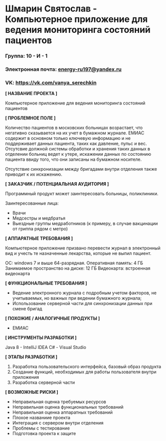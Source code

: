 # Шмарин Святослав - Компьютерное приложение для ведения мониторинга состояний пациентов

### Группа: 10 - И - 1
### Электронная почта: energy-ru197@yandex.ru
### VK: https://vk.com/vanya_serechkin


**[ НАЗВАНИЕ ПРОЕКТА ]**

Компьютерное приложение для ведения мониторинга состояний пациентов 

**[ ПРОБЛЕМНОЕ ПОЛЕ ]**

Количество пациентов в московских больницах возрастает, что негативно сказывается на их учет в бумажном журнале. ЕМИАС содержит в основном только ключевую информацию и не поддерживает данных пациента, таких как давление, пульс и вес. Отсутсвие должной системы обработки и хранения таких данных в отделении больниц ведет к утере, искажении данных по состоянию пациента ввиду того, что они записаны на бумажном носителе. 

Отсутствие синхронизации между бригадами внутри отделения также приводит к их искажению.


**[ ЗАКАЗЧИК / ПОТЕНЦИАЛЬНАЯ АУДИТОРИЯ ]**

Программный продукт может заинтересовать больницы, поликлиники.

Заинтересованные лица:
* Врачи
* Медсестры и медбратья
* Выездные группы медработников (к примеру, в случае вакцинации от гриппа рядом с метро)

**[ АППАРАТНЫЕ ТРЕБОВАНИЯ ]** 

Компьютерное приложение призвано перевести журнал в электронный вид и учесть те назначенные лекарства, которые не выпил пациент. 

ОС: windows 7 и выше 64-разрядная. 
Оперативная память: 4 ГБ
Занимаемое пространство на диске: 12 ГБ
Видеокарта: встроенная видеокарта 



**[ ФУНКЦИОНАЛЬНЫЕ ТРЕБОВАНИЯ ]**

* Ведение электронного журнала с подробным учетом факторов, не учитываемых, но важных при ведении бумажного журнала;
* Использование  серверной части для синхронизации данных при смене бригад

**[ ПОХОЖИЕ / АНАЛОГИЧНЫЕ ПРОДУКТЫ ]**

* ЕМИАС

**[ ИНСТРУМЕНТЫ РАЗРАБОТКИ ]**

Java 8 - IntelliJ IDEA 
C# - Visual Studio

**[ ЭТАПЫ РАЗРАБОТКИ ]**

1. Разработка пользовательского интерфейса, базовый образ продукта
2. Создание функций, необходимых для работы пользователя внутри приложения
3. Разработка серверной части

**[ ВОЗМОЖНЫЕ РИСКИ ]**

* Неправильная оценка требуемых ресурсов
* Неправильная оценка функциональных требований
* Неправильная оценка аппаратных требований
* Плохое названиие проекта
* Интеграция с сервером внутри отделения
* Проблемы с тестирование
* Подготовка проекта к защите
